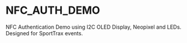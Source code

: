 # NFC_AUTH_DEMO
NFC Authentication Demo using I2C OLED Display, Neopixel and LEDs. Designed for SportTrax events.

